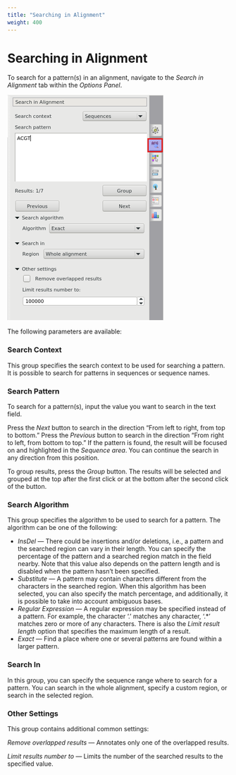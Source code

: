 ```yaml
---
title: "Searching in Alignment"
weight: 400
---
```



# Searching in Alignment

To search for a pattern(s) in an alignment, navigate to the _Search in Alignment_ tab within the _Options Panel_.

![](/images/65929651/65929652.png)

The following parameters are available:

### Search Context

This group specifies the search context to be used for searching a pattern. It is possible to search for patterns in sequences or sequence names.

### Search Pattern

To search for a pattern(s), input the value you want to search in the text field.

Press the _Next_ button to search in the direction “From left to right, from top to bottom.” Press the _Previous_ button to search in the direction “From right to left, from bottom to top.” If the pattern is found, the result will be focused on and highlighted in the _Sequence area_. You can continue the search in any direction from this position.

To group results, press the _Group_ button. The results will be selected and grouped at the top after the first click or at the bottom after the second click of the button.

### Search Algorithm

This group specifies the algorithm to be used to search for a pattern. The algorithm can be one of the following:

- _InsDel_ — There could be insertions and/or deletions, i.e., a pattern and the searched region can vary in their length. You can specify the percentage of the pattern and a searched region match in the field nearby. Note that this value also depends on the pattern length and is disabled when the pattern hasn’t been specified.
- _Substitute_ — A pattern may contain characters different from the characters in the searched region. When this algorithm has been selected, you can also specify the match percentage, and additionally, it is possible to take into account ambiguous bases.
- _Regular Expression_ — A regular expression may be specified instead of a pattern. For example, the character ‘.’ matches any character, ‘.*’ matches zero or more of any characters. There is also the _Limit result length_ option that specifies the maximum length of a result.
- _Exact_ — Find a place where one or several patterns are found within a larger pattern.

### Search In

In this group, you can specify the sequence range where to search for a pattern. You can search in the whole alignment, specify a custom region, or search in the selected region.

### Other Settings

This group contains additional common settings:

_Remove overlapped results_ — Annotates only one of the overlapped results.

_Limit results number to_ — Limits the number of the searched results to the specified value.